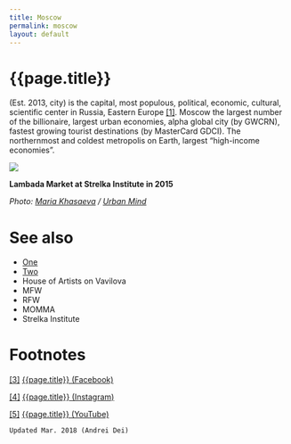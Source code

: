 ```yaml
---
title: Moscow
permalink: moscow
layout: default
---
```


# {{page.title}}

(Est. 2013, city) is the capital, most populous, political, economic, cultural, scientific center in Russia, Eastern Europe <span id="a1">[\[1\]](#f1)</span>. Moscow the largest number of the billionaire, largest urban economies, alpha global city (by GWCRN), fastest growing tourist destinations (by MasterCard GDCI). The northernmost and coldest metropolis on Earth, largest “high-income economies”.

![](http://urbanmind.ru/wp-content/uploads/2015/08/IMG_2263.jpg)

**Lambada Market at Strelka Institute in 2015**

*Photo: [Maria Khasaeva](index) / [Urban Mind](index)*



# See also

+ [One](index)
+ [Two](index)
+ House of Artists on Vavilova
+ MFW
+ RFW
+ MOMMA
+ Strelka Institute

# Footnotes

[[3]](#a3) <span id="f3"></span> [{{page.title}} (Facebook)](index)

[[4]](#a4) <span id="f4"></span> [{{page.title}} (Instagram)](index)

[[5]](#a5) <span id="f5"></span> [{{page.title}} (YouTube)](index)

`Updated Mar. 2018 (Andrei Dei)`
